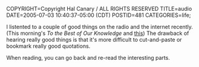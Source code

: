 COPYRIGHT=Copyright Hal Canary / ALL RIGHTS RESERVED
TITLE=audio
DATE=2005-07-03 10:40:37-05:00 (CDT)
POSTID=481
CATEGORIES=life;

I listented to a couple of good things on the radio and the internet recently. (This morning's _To the Best of Our Knowledge_ and [this](http://www.itconversations.com/shows/detail554.html)) The drawback of hearing really good things is that it's more difficult to cut-and-paste or bookmark really good quotations.

When reading, you can go back and re-read the interesting parts.
